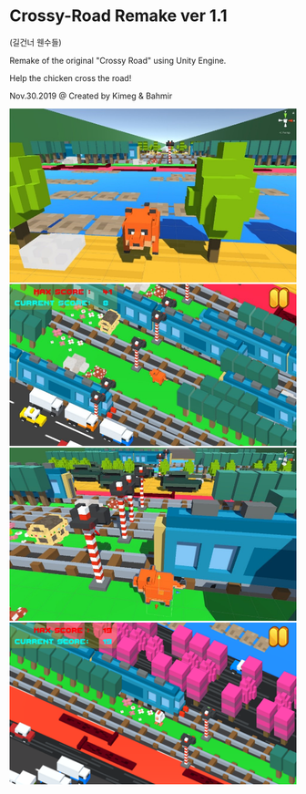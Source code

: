 # Crossy-Road Remake ver 1.1
(길건너 웬수들)

Remake of the original "Crossy Road" using Unity Engine.

Help the chicken cross the road!

Nov.30.2019 @ Created by Kimeg & Bahmir

![alt text](https://github.com/Kimeg/Crossy-Road/blob/master/Crossy-Road/1.jpg?raw=true)
![alt text](https://github.com/Kimeg/Crossy-Road/blob/master/Crossy-Road/2.jpg?raw=true)
![alt text](https://github.com/Kimeg/Crossy-Road/blob/master/Crossy-Road/3.jpg?raw=true)
![alt text](https://github.com/Kimeg/Crossy-Road/blob/master/Crossy-Road/4.png?raw=true)
